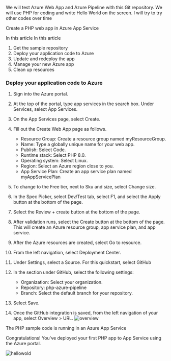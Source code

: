  We will test Azure Web App and Azure Pipeline with this Git repository. 
 We will use PHP for coding and write Hello World on the screen.
 I will try to try other codes over time

Create a PHP web app in Azure App Service

In this article
In this article
1. Get the sample repository
2. Deploy your application code to Azure
3. Update and redeploy the app
4. Manage your new Azure app
5. Clean up resources

### Deploy your application code to Azure

1. Sign into the Azure portal.

2. At the top of the portal, type app services in the search box. Under Services, select App Services.
3. On the App Services page, select Create.

4. Fill out the Create Web App page as follows.
   - Resource Group: Create a resource group named myResourceGroup.
   - Name: Type a globally unique name for your web app.
   - Publish: Select Code.
   - Runtime stack: Select PHP 8.0.
   - Operating system: Select Linux.
   - Region: Select an Azure region close to you.
   - App Service Plan: Create an app service plan named myAppServicePlan
5. To change to the Free tier, next to Sku and size, select Change size.

6. In the Spec Picker, select Dev/Test tab, select F1, and select the Apply button at the bottom of the page.
7. Select the Review + create button at the bottom of the page.
8. After validation runs, select the Create button at the bottom of the page. This will create an Azure resource group, app service plan, and app service.
9. After the Azure resources are created, select Go to resource.
10. From the left navigation, select Deployment Center.
11. Under Settings, select a Source. For this quickstart, select GitHub
12. In the section under GitHub, select the following settings:
    - Organization: Select your organization.
    - Repository: php-azure-pipeline
    - Branch: Select the default branch for your repository.
13. Select Save.
14. Once the GitHub integration is saved, from the left navigation of your app, select Overview > URL.
![overview](https://user-images.githubusercontent.com/113396468/214767960-334a9909-04eb-4f8e-8c3a-6ea7f395dcee.png)

The PHP sample code is running in an Azure App Service

Congratulations! You've deployed your first PHP app to App Service using the Azure portal.

![hellowold](https://user-images.githubusercontent.com/113396468/214768048-71b5b129-f202-418b-b92a-91f953baee23.png)

